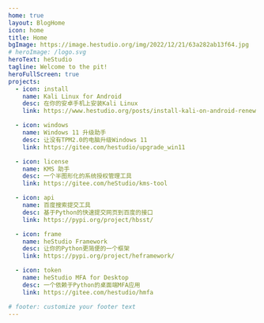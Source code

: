 ```yaml
---
home: true
layout: BlogHome
icon: home
title: Home
bgImage: https://image.hestudio.org/img/2022/12/21/63a282ab13f64.jpg
# heroImage: /logo.svg
heroText: heStudio
tagline: Welcome to the pit!
heroFullScreen: true
projects:
  - icon: install
    name: Kali Linux for Android
    desc: 在你的安卓手机上安装Kali Linux
    link: https://www.hestudio.org/posts/install-kali-on-android-renew.html

  - icon: windows
    name: Windows 11 升级助手
    desc: 让没有TPM2.0的电脑升级Windows 11
    link: https://gitee.com/hestudio/upgrade_win11

  - icon: license
    name: KMS 助手
    desc: 一个半图形化的系统授权管理工具
    link: https://gitee.com/heStudio/kms-tool

  - icon: api
    name: 百度搜索提交工具
    desc: 基于Python的快速提交网页到百度的接口
    link: https://pypi.org/project/hbsst/

  - icon: frame
    name: heStudio Framework
    desc: 让你的Python更简便的一个框架
    link: https://pypi.org/project/heframework/

  - icon: token
    name: heStudio MFA for Desktop
    desc: 一个依赖于Python的桌面端MFA应用
    link: https://gitee.com/hestudio/hmfa

# footer: customize your footer text
---
```


